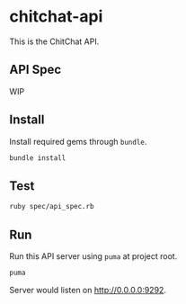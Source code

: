 # chitchat-api
This is the ChitChat API.

## API Spec
WIP

## Install
Install required gems through `bundle`.  

```bash
bundle install
```

## Test
```bash
ruby spec/api_spec.rb
```

## Run
Run this API server using `puma` at project root.

```bash
puma
```

Server would listen on http://0.0.0.0:9292.